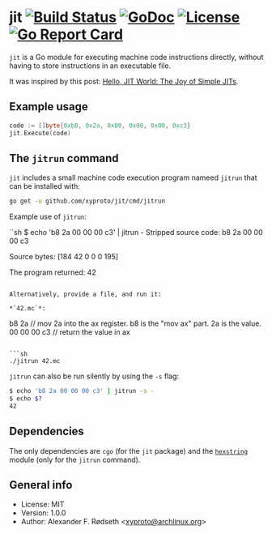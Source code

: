 # jit [![Build Status](https://travis-ci.org/xyproto/jit.svg?branch=master)](https://travis-ci.org/xyproto/jit) [![GoDoc](https://godoc.org/github.com/xyproto/jit?status.svg)](https://godoc.org/github.com/xyproto/jit) [![License](https://img.shields.io/badge/license-MIT-green.svg?style=flat)](https://raw.githubusercontent.com/xyproto/jit/master/LICENSE) [![Go Report Card](https://goreportcard.com/badge/github.com/xyproto/jit)](https://goreportcard.com/report/github.com/xyproto/jit)

`jit` is a Go module for executing machine code instructions directly, without having to store instructions in an executable file.

It was inspired by this post: [Hello, JIT World: The Joy of Simple JITs](http://blog.reverberate.org/2012/12/hello-jit-world-joy-of-simple-jits.html).

## Example usage

```go
code := []byte{0xb8, 0x2a, 0x00, 0x00, 0x00, 0xc3}
jit.Execute(code)
```

## The `jitrun` command

`jit` includes a small machine code execution program nameed `jitrun` that can be installed with:

```sh
go get -u github.com/xyproto/jit/cmd/jitrun
```

Example use of `jitrun`:

``sh
$ echo 'b8 2a 00 00 00 c3' | jitrun -
Stripped source code:
b8 2a 00 00 00 c3

Source bytes:
[184 42 0 0 0 195]

The program returned: 42
```

Alternatively, provide a file, and run it:

*`42.mc`*:

```
b8 2a   // mov 2a into the ax register. b8 is the "mov ax" part. 2a is the value.
00 00
00 c3   // return the value in ax
```

```sh
./jitrun 42.mc
```

`jitrun` can also be run silently by using the `-s` flag:

```sh
$ echo 'b8 2a 00 00 00 c3' | jitrun -s -
$ echo $?
42
```

## Dependencies

The only dependencies are `cgo` (for the `jit` package) and the [`hexstring`](https://github.com/xyproto/hexstring) module (only for the `jitrun` command).

## General info

* License: MIT
* Version: 1.0.0
* Author: Alexander F. Rødseth &lt;xyproto@archlinux.org&gt;
